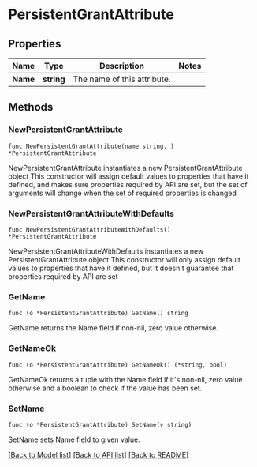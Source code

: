 # PersistentGrantAttribute

## Properties

Name | Type | Description | Notes
------------ | ------------- | ------------- | -------------
**Name** | **string** | The name of this attribute. | 

## Methods

### NewPersistentGrantAttribute

`func NewPersistentGrantAttribute(name string, ) *PersistentGrantAttribute`

NewPersistentGrantAttribute instantiates a new PersistentGrantAttribute object
This constructor will assign default values to properties that have it defined,
and makes sure properties required by API are set, but the set of arguments
will change when the set of required properties is changed

### NewPersistentGrantAttributeWithDefaults

`func NewPersistentGrantAttributeWithDefaults() *PersistentGrantAttribute`

NewPersistentGrantAttributeWithDefaults instantiates a new PersistentGrantAttribute object
This constructor will only assign default values to properties that have it defined,
but it doesn't guarantee that properties required by API are set

### GetName

`func (o *PersistentGrantAttribute) GetName() string`

GetName returns the Name field if non-nil, zero value otherwise.

### GetNameOk

`func (o *PersistentGrantAttribute) GetNameOk() (*string, bool)`

GetNameOk returns a tuple with the Name field if it's non-nil, zero value otherwise
and a boolean to check if the value has been set.

### SetName

`func (o *PersistentGrantAttribute) SetName(v string)`

SetName sets Name field to given value.



[[Back to Model list]](../README.md#documentation-for-models) [[Back to API list]](../README.md#documentation-for-api-endpoints) [[Back to README]](../README.md)



